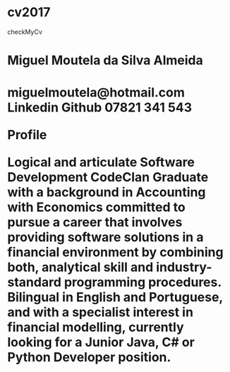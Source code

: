 # cv2017
checkMyCv
<h1>Miguel Moutela da Silva Almeida<h1> 
miguelmoutela@hotmail.com 
Linkedin 
Github 
07821 341 543

Profile

Logical and articulate Software Development CodeClan Graduate with a background in Accounting with Economics committed to pursue a career that involves providing software solutions in a financial environment by combining both, analytical skill and industry-standard programming procedures. Bilingual in English and Portuguese, and with a specialist interest in financial modelling, currently looking for 
a Junior Java, C# or Python Developer position.


